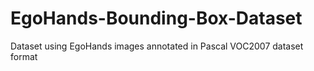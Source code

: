 # EgoHands-Bounding-Box-Dataset
Dataset using EgoHands images annotated in Pascal VOC2007 dataset format 
